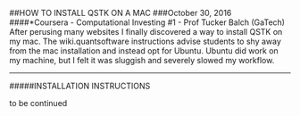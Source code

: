 ##HOW TO INSTALL QSTK ON A MAC
###October 30, 2016
####*Coursera - Computational Investing #1 - Prof Tucker Balch (GaTech)
After perusing many websites I finally discovered a way to install
QSTK on my mac. The wiki.quantsoftware instructions advise students
to shy away from the mac installation and instead opt for Ubuntu.
Ubuntu did work on my machine, but I felt it was sluggish and severely
slowed my workflow.

-----------------------------------------------------------------
#####INSTALLATION INSTRUCTIONS

to be continued

